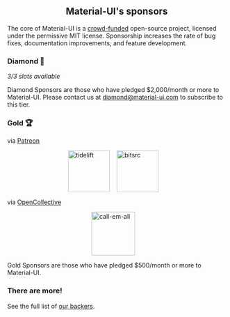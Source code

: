 <h2 align="center">Material-UI's sponsors</h2>

The core of Material-UI is a [crowd-funded](/discover-more/backers/) open-source project, licensed under the permissive MIT license. Sponsorship increases the rate of bug fixes, documentation improvements, and feature development.

### Diamond 💎

*3/3 slots available*

Diamond Sponsors are those who have pledged $2,000/month or more to Material-UI.
Please contact us at diamond@material-ui.com to subscribe to this tier.

### Gold 🏆

via [Patreon](https://www.patreon.com/oliviertassinari)

<p style="display: flex; justify-content: center;">
  <a data-ga-event-category="sponsors" data-ga-event-action="logo" data-ga-event-label="tidelift" href="https://tidelift.com/subscription/pkg/npm-material-ui?utm_source=material_ui&utm_medium=referral&utm_campaign=homepage" rel="noopener sponsored" target="_blank" style="margin-right: 16px;"><img width="96" src="https://github.com/tidelift.png?size=96" alt="tidelift" title="Enterprise-ready open source software" /></a>
  <a data-ga-event-category="sponsors" data-ga-event-action="logo" data-ga-event-label="bitsrc" href="https://bit.dev" rel="noopener sponsored" target="_blank" style="margin-right: 16px;"><img width="96" src="https://github.com/teambit.png?size=96" alt="bitsrc" title="The fastest way to share code" /></a>
</p>

via [OpenCollective](https://opencollective.com/material-ui)

<p style="display: flex; justify-content: center; flex-wrap: wrap;">
  <a data-ga-event-category="sponsors" data-ga-event-action="logo" data-ga-event-label="callemall" href="https://www.call-em-all.com" rel="noopener sponsored" target="_blank" style="margin-right: 16px;"><img src="https://images.opencollective.com/proxy/images?src=https%3A%2F%2Fopencollective-production.s3-us-west-1.amazonaws.com%2Ff4053300-e0ea-11e7-acf0-0fa7c0509f4e.png&height=100" alt="call-em-all" title="The easy way to message your group" width="100" loading="lazy"></a>
</p>

Gold Sponsors are those who have pledged $500/month or more to Material-UI.

### There are more!

See the full list of [our backers](/discover-more/backers/).
